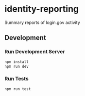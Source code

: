 # identity-reporting

Summary reports of login.gov activity

## Development

### Run Development Server

```bash
npm install
npm run dev
```

### Run Tests

```
npm run test
```
